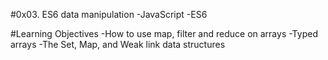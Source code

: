 #0x03. ES6 data manipulation
-JavaScript
-ES6

#Learning Objectives
-How to use map, filter and reduce on arrays
-Typed arrays
-The Set, Map, and Weak link data structures

